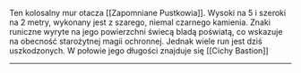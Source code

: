 Ten kolosalny mur otacza [[Zapomniane Pustkowia]]. Wysoki na 5 i szeroki na 2 metry, wykonany jest z szarego, niemal czarnego kamienia. Znaki runiczne wyryte na jego powierzchni świecą bladą poświatą, co wskazuje na obecność starożytnej magii ochronnej. Jednak wiele run jest dziś uszkodzonych. W połowie jego długości znajduje się [[Cichy Bastion]]
- - -
